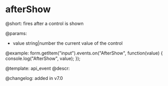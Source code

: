 afterShow
=============

@short: fires after a control is shown
 

@params:
- value     string|number     the current value of the control



@example:
form.getItem("input").events.on("AfterShow", function(value) {
    console.log("AfterShow", value);
});


@template: api_event
@descr:


@changelog: added in v7.0